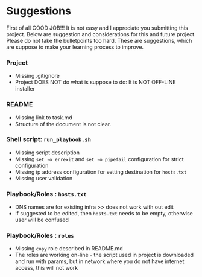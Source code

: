 # Suggestions

First of all GOOD JOB!!!
It is not easy and I appreciate you  submitting this project. Below are suggestion and considerations for this and future project. Please do not take the bulletpoints too hard. These are suggestions, which are suppose to make your learning process to improve.

### Project
- Missing .gitignore
- Project DOES NOT do what is suppose to do: It is NOT OFF-LINE installer

### README
- Missing link to task.md
- Structure of the document is not clear.

### Shell script: `run_playbook.sh`

- Missing script description
- Missing `set -o errexit` and `set -o pipefail` configuration  for strict configuration
- Missing ip address configuration for setting destination for `hosts.txt`
- Missing user validation
  

### Playbook/Roles : `hosts.txt`

- DNS names are for existing infra >> does not work with out edit
- If suggested to be edited, then `hosts.txt` needs to be empty, otherwise user will be confused

### Playbook/Roles : `roles`

- Missing `copy` role described in README.md
- The roles are working on-line -  the script used in project is downloaded and run with params, but in network where you do not have internet access, this will not work
